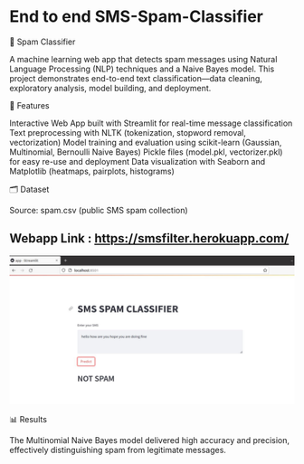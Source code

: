 # End to end SMS-Spam-Classifier

📧 Spam Classifier

A machine learning web app that detects spam messages using Natural Language Processing (NLP) techniques and a Naive Bayes model.
This project demonstrates end-to-end text classification—data cleaning, exploratory analysis, model building, and deployment.

🚀 Features

Interactive Web App built with Streamlit for real-time message classification
Text preprocessing with NLTK (tokenization, stopword removal, vectorization)
Model training and evaluation using scikit-learn (Gaussian, Multinomial, Bernoulli Naive Bayes)
Pickle files (model.pkl, vectorizer.pkl) for easy re-use and deployment
Data visualization with Seaborn and Matplotlib (heatmaps, pairplots, histograms)

🗂️ Dataset

Source: spam.csv (public SMS spam collection)

## Webapp Link : https://smsfilter.herokuapp.com/

![](Capture.JPG)

📊 Results

The Multinomial Naive Bayes model delivered high accuracy and precision, effectively distinguishing spam from legitimate messages.
